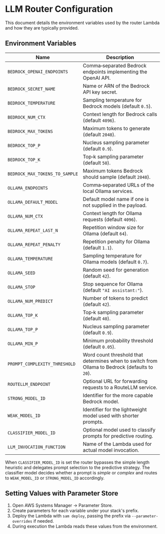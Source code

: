 # LLM Router Configuration

This document details the environment variables used by the router Lambda and how they are typically provided.

## Environment Variables

| Name | Description |
| ---- | ----------- |
| `BEDROCK_OPENAI_ENDPOINTS` | Comma‑separated Bedrock endpoints implementing the OpenAI API. |
| `BEDROCK_SECRET_NAME` | Name or ARN of the Bedrock API key secret. |
| `BEDROCK_TEMPERATURE` | Sampling temperature for Bedrock models (default `0.5`). |
| `BEDROCK_NUM_CTX` | Context length for Bedrock calls (default `4096`). |
| `BEDROCK_MAX_TOKENS` | Maximum tokens to generate (default `2048`). |
| `BEDROCK_TOP_P` | Nucleus sampling parameter (default `0.9`). |
| `BEDROCK_TOP_K` | Top‑k sampling parameter (default `50`). |
| `BEDROCK_MAX_TOKENS_TO_SAMPLE` | Maximum tokens Bedrock should sample (default `2048`). |
| `OLLAMA_ENDPOINTS` | Comma‑separated URLs of the local Ollama services. |
| `OLLAMA_DEFAULT_MODEL` | Default model name if one is not supplied in the payload. |
| `OLLAMA_NUM_CTX` | Context length for Ollama requests (default `4096`). |
| `OLLAMA_REPEAT_LAST_N` | Repetition window size for Ollama (default `64`). |
| `OLLAMA_REPEAT_PENALTY` | Repetition penalty for Ollama (default `1.1`). |
| `OLLAMA_TEMPERATURE` | Sampling temperature for Ollama models (default `0.7`). |
| `OLLAMA_SEED` | Random seed for generation (default `42`). |
| `OLLAMA_STOP` | Stop sequence for Ollama (default `"AI assistant:"`). |
| `OLLAMA_NUM_PREDICT` | Number of tokens to predict (default `42`). |
| `OLLAMA_TOP_K` | Top‑k sampling parameter (default `40`). |
| `OLLAMA_TOP_P` | Nucleus sampling parameter (default `0.9`). |
| `OLLAMA_MIN_P` | Minimum probability threshold (default `0.05`). |
| `PROMPT_COMPLEXITY_THRESHOLD` | Word count threshold that determines when to switch from Ollama to Bedrock (defaults to `20`). |
| `ROUTELLM_ENDPOINT` | Optional URL for forwarding requests to a RouteLLM service. |
| `STRONG_MODEL_ID` | Identifier for the more capable Bedrock model. |
| `WEAK_MODEL_ID` | Identifier for the lightweight model used with shorter prompts. |
| `CLASSIFIER_MODEL_ID` | Optional model used to classify prompts for predictive routing. |
| `LLM_INVOCATION_FUNCTION` | Name of the Lambda used for actual model invocation. |

When `CLASSIFIER_MODEL_ID` is set the router bypasses the simple length
heuristic and delegates prompt selection to the predictive strategy. The
classifier model decides whether a prompt is *simple* or *complex* and routes to
`WEAK_MODEL_ID` or `STRONG_MODEL_ID` accordingly.

## Setting Values with Parameter Store

1. Open AWS Systems Manager &rarr; Parameter Store.
2. Create parameters for each variable under your stack's prefix.
3. Deploy the Lambda with `sam deploy`, passing the prefix via `--parameter-overrides` if needed.
4. During execution the Lambda reads these values from the environment.
